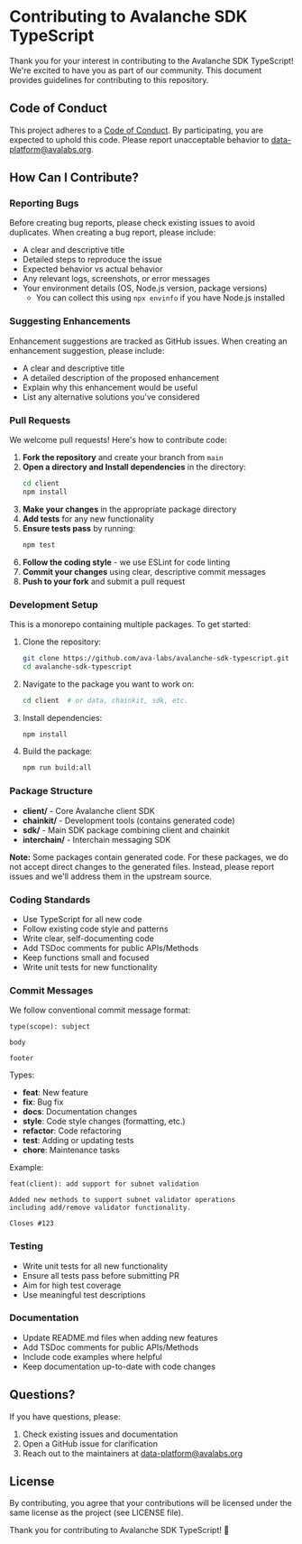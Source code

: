 # Contributing to Avalanche SDK TypeScript

Thank you for your interest in contributing to the Avalanche SDK TypeScript! We're excited to have you as part of our community. This document provides guidelines for contributing to this repository.

## Code of Conduct

This project adheres to a [Code of Conduct](CODE_OF_CONDUCT.md). By participating, you are expected to uphold this code. Please report unacceptable behavior to data-platform@avalabs.org.

## How Can I Contribute?

### Reporting Bugs

Before creating bug reports, please check existing issues to avoid duplicates. When creating a bug report, please include:

- A clear and descriptive title
- Detailed steps to reproduce the issue
- Expected behavior vs actual behavior
- Any relevant logs, screenshots, or error messages
- Your environment details (OS, Node.js version, package versions)
  - You can collect this using `npx envinfo` if you have Node.js installed

### Suggesting Enhancements

Enhancement suggestions are tracked as GitHub issues. When creating an enhancement suggestion, please include:

- A clear and descriptive title
- A detailed description of the proposed enhancement
- Explain why this enhancement would be useful
- List any alternative solutions you've considered

### Pull Requests

We welcome pull requests! Here's how to contribute code:

1. **Fork the repository** and create your branch from `main`
2. **Open a directory and Install dependencies** in the directory:
   ```bash
   cd client
   npm install
   ```
3. **Make your changes** in the appropriate package directory
4. **Add tests** for any new functionality
5. **Ensure tests pass** by running:
   ```bash
   npm test
   ```
6. **Follow the coding style** - we use ESLint for code linting
7. **Commit your changes** using clear, descriptive commit messages
8. **Push to your fork** and submit a pull request

### Development Setup

This is a monorepo containing multiple packages. To get started:

1. Clone the repository:

   ```bash
   git clone https://github.com/ava-labs/avalanche-sdk-typescript.git
   cd avalanche-sdk-typescript
   ```
2. Navigate to the package you want to work on:

   ```bash
   cd client  # or data, chainkit, sdk, etc.
   ```
3. Install dependencies:

   ```bash
   npm install
   ```
4. Build the package:

   ```bash
   npm run build:all
   ```

### Package Structure

- **client/** - Core Avalanche client SDK
- **chainkit/** - Development tools (contains generated code)
- **sdk/** - Main SDK package combining client and chainkit
- **interchain/** - Interchain messaging SDK

**Note:** Some packages contain generated code. For these packages, we do not accept direct changes to the generated files. Instead, please report issues and we'll address them in the upstream source.

### Coding Standards

- Use TypeScript for all new code
- Follow existing code style and patterns
- Write clear, self-documenting code
- Add TSDoc comments for public APIs/Methods
- Keep functions small and focused
- Write unit tests for new functionality

### Commit Messages

We follow conventional commit message format:

```
type(scope): subject

body

footer
```

Types:

- **feat**: New feature
- **fix**: Bug fix
- **docs**: Documentation changes
- **style**: Code style changes (formatting, etc.)
- **refactor**: Code refactoring
- **test**: Adding or updating tests
- **chore**: Maintenance tasks

Example:

```
feat(client): add support for subnet validation

Added new methods to support subnet validator operations
including add/remove validator functionality.

Closes #123
```

### Testing

- Write unit tests for all new functionality
- Ensure all tests pass before submitting PR
- Aim for high test coverage
- Use meaningful test descriptions

### Documentation

- Update README.md files when adding new features
- Add TSDoc comments for public APIs/Methods
- Include code examples where helpful
- Keep documentation up-to-date with code changes

## Questions?

If you have questions, please:

1. Check existing issues and documentation
2. Open a GitHub issue for clarification
3. Reach out to the maintainers at data-platform@avalabs.org

## License

By contributing, you agree that your contributions will be licensed under the same license as the project (see LICENSE file).

Thank you for contributing to Avalanche SDK TypeScript! 🚀
